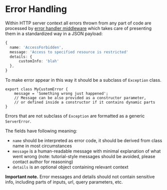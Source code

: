 # Error Handling

Within HTTP server context all errors thrown from any part of code are processed by [error handler middleware](../src/main/middleware/error-handler.ts) which takes care of presenting them in a standardized way in a JSON payload:


```ts
{
  name: 'AccessForbidden',
  message: 'Access to specified resource is restricted'
  details: {
      customInfo: 'blah'
  },
}
```

To make error appear in this way it should be a subclass of `Exception` class.

```
export class MyCustomError {
    message = 'Something wrong just happened';
    // Message can be also provided as a constructor parameter,
    // or defined inside a constructor if it contains dynamic parts
}
```

Errors that are not subclass of `Exception` are formatted as a generic `ServerError`.

The fields have following meaning:

- `name` should be interpreted as error code, it should be derived from class name in most circumstances
- `message` is a human-readable message with minimal explanation of what went wrong (note: tutorial-style messages should be avoided, please contact author for reasoning)
- `details` is an optional object containing relevant context

**Important note.** Error messages and details should not contain sensitive info, including parts of inputs, url, query parameters, etc.
